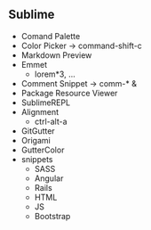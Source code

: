 ## Sublime
 - Comand Palette
 - Color Picker -> command-shift-c
 - Markdown Preview
 - Emmet
    + lorem*3, ...
 - Comment Snippet -> comm-* & <tab>
 - Package Resource Viewer
 - SublimeREPL
 - Alignment
     + ctrl-alt-a
 -  GitGutter
 -  Origami
 -  GutterColor
 -  snippets
     +  SASS
     +  Angular
     +  Rails
     +  HTML
     +  JS
     +  Bootstrap